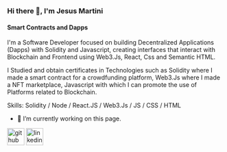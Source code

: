 ### Hi there 👋, I'm Jesus Martini
#### Smart Contracts and Dapps 
I'm a Software Developer focused on building Decentralized Applications (Dapps) with Solidity and Javascript, creating interfaces that interact with Blockchain and Frontend using Web3.Js, React, Css and Semantic HTML.

I Studied and obtain certificates in Technologies such as Solidity where I made a smart contract for a crowdfunding platform, Web3.Js where I made a NFT marketplace, Javascript with which I can promote the use of Platforms related to Blockchain.

Skills: Solidity / Node / React.JS / Web3.Js / JS / CSS / HTML  

- 🔭 I’m currently working on this page. 


[<img src='https://cdn.jsdelivr.net/npm/simple-icons@3.0.1/icons/github.svg' alt='github' height='40'>](https://github.com/je-martini)  [<img src='https://cdn.jsdelivr.net/npm/simple-icons@3.0.1/icons/linkedin.svg' alt='linkedin' height='40'>](https://www.linkedin.com/in/https://www.linkedin.com/in/jesus-martini//)  

